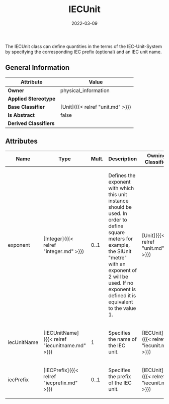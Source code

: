 ﻿---
title: IECUnit
toc: false
type: specs
date: "2022-03-09"
draft: false
specification: VEC
version: 2.0.0
documentType: "Recommendation"
elementType: Class
classes:
  - IECUnit
menu_name: vec-2.0.0
---
<p> The IECUnit class can define quantities in the terms of the IEC-Unit-System by specifying the corresponding IEC prefix (optional) and an IEC unit name.      </p>

## General Information

| Attribute               | Value |
|-------------------------|-------|
| **Owner**               | physical_information |
| **Applied Stereotype**  |   |
| **Base Classifier**     | [Unit]({{< relref "unit.md" >}})<br/>  |
| **Is Abstract**         | false |
| **Derived Classifiers** |   |

## Attributes
|  Name  |  Type  |  Mult.  |  Description  |  Owning Classifier  |
|--------|--------|---------|---------------|--------------|
|exponent | [Integer]({{< relref "integer.md" >}}) | 0..1 | <p> Defines the exponent with which this unit instance should be used. In order to define square meters for example, the SIUnit &quot;metre&quot; with an exponent of 2 will be used. If no exponent is defined it is equivalent to the value 1.      </p> | [Unit]({{< relref "unit.md" >}}) |
|iecUnitName | [IECUnitName]({{< relref "iecunitname.md" >}}) | 1 | <p> Specifies the name of the IEC unit.      </p> | [IECUnit]({{< relref "iecunit.md" >}}) |
|iecPrefix | [IECPrefix]({{< relref "iecprefix.md" >}}) | 0..1 | <p> Specifies the prefix of the IEC unit.      </p> | [IECUnit]({{< relref "iecunit.md" >}}) |

